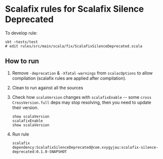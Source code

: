 # Scalafix rules for Scalafix Silence Deprecated

To develop rule:
```
sbt ~tests/test
# edit rules/src/main/scala/fix/ScalafixSilenceDeprecated.scala
```

## How to run

1. Remove `-deprecation` & `-Xfatal-warnings` from `scalacOptions` to allow compilation (scalafix rules are applied after compilation). 

1. Clean to run against all the sources

1. Check how `scalaVersion` changes with `scalafixEnable` -- some `cross CrossVersion.full` deps may stop resolving, then you need to update their version.
   ```
   show scalaVersion
   scalafixEnable
   show scalaVersion
   ```

1. Run rule
   ```
   scalafix dependency:ScalafixSilenceDeprecated@com.xvygyjau:scalafix-silence-deprecated:0.1.0-SNAPSHOT
   ```
